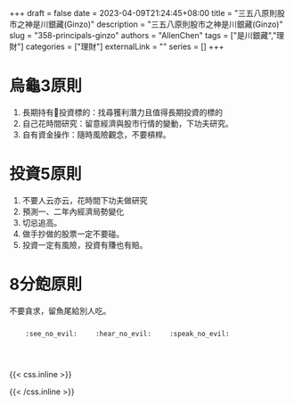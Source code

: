 +++ 
draft = false
date = 2023-04-09T21:24:45+08:00
title = "三五八原則股市之神是川銀藏(Ginzo)"
description = "三五八原則股市之神是川銀藏(Ginzo)"
slug = "358-principals-ginzo"
authors = "AllenChen"
tags = ["是川銀藏","理財"]
categories = ["理財"]
externalLink = ""
series = []
+++
# 烏龜3原則
1. 長期持有投資標的：找尋獲利潛力且值得長期投資的標的
2. 自己花時間研究：留意經濟與股市行情的變動，下功夫研究。
3. 自有資金操作：隨時風險觀念，不要槓桿。
 
# 投資5原則
1. 不要人云亦云，花時間下功夫做研究
2. 預測一、二年內經濟局勢變化
3. 切忌追高。
4. 做手抄做的股票一定不要碰。
5. 投資一定有風險，投資有賺也有賠。

# 8分飽原則
不要貪求，留魚尾給別人吃。

<p><span class="nowrap"><span class="emojify">🙈</span> <code>:see_no_evil:</code></span>  <span class="nowrap"><span class="emojify">🙉</span> <code>:hear_no_evil:</code></span>  <span class="nowrap"><span class="emojify">🙊</span> <code>:speak_no_evil:</code></span></p>
<br>
    

{{< css.inline >}}
<style>
.emojify {
	font-family: Apple Color Emoji, Segoe UI Emoji, NotoColorEmoji, Segoe UI Symbol, Android Emoji, EmojiSymbols;
	font-size: 2rem;
	vertical-align: middle;
}
@media screen and (max-width:650px) {
  .nowrap {
    display: block;
    margin: 25px 0;
  }
}
</style>
{{< /css.inline >}}
